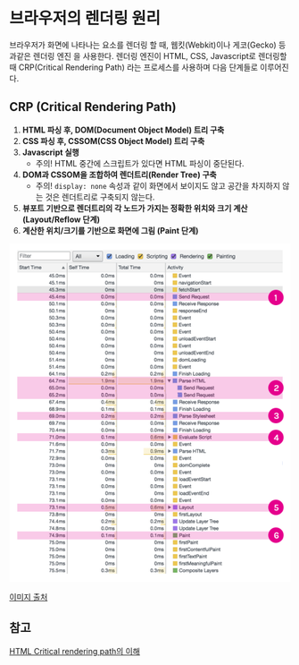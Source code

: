 # 브라우저의 렌더링 원리

브라우저가 화면에 나타나는 요소를 렌더링 할 때, 웹킷(Webkit)이나 게코(Gecko) 등과같은 렌더링 엔진 을 사용한다. 렌더링 엔진이 HTML, CSS, Javascript로 렌더링할 때 CRP(Critical Rendering Path) 라는 프로세스를 사용하며 다음 단계들로 이루어진다.

## CRP (Critical Rendering Path)

1. **HTML 파싱 후, DOM(Document Object Model) 트리 구축**
2. **CSS 파싱 후, CSSOM(CSS Object Model) 트리 구축**
3. **Javascript 실행**
   * 주의! HTML 중간에 스크립트가 있다면 HTML 파싱이 중단된다.
4. **DOM과 CSSOM을 조합하여 렌더트리(Render Tree) 구축**
   * 주의! `display: none` 속성과 같이 화면에서 보이지도 않고 공간을 차지하지 않는 것은 렌더트리로 구축되지 않는다.
5. **뷰포트 기반으로 렌더트리의 각 노드가 가지는 정확한 위치와 크기 계산 (Layout/Reflow 단계)**
6. **계산한 위치/크기를 기반으로 화면에 그림 (Paint 단계)**

![alt text](../images/image-2.png)

[이미지 출처](https://blog.asamaru.net/2017/05/04/understanding-the-critical-rendering-path/)

## 참고

[HTML Critical rendering path의 이해](https://blog.asamaru.net/2017/05/04/understanding-the-critical-rendering-path/)
